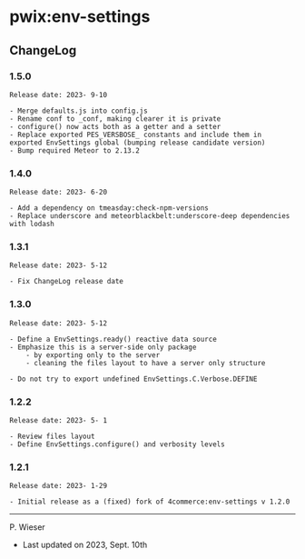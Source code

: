 # pwix:env-settings

## ChangeLog

### 1.5.0

    Release date: 2023- 9-10

    - Merge defaults.js into config.js
    - Rename conf to _conf, making clearer it is private
    - configure() now acts both as a getter and a setter
    - Replace exported PES_VERSBOSE_ constants and include them in exported EnvSettings global (bumping release candidate version)
    - Bump required Meteor to 2.13.2

### 1.4.0

    Release date: 2023- 6-20

    - Add a dependency on tmeasday:check-npm-versions
    - Replace underscore and meteorblackbelt:underscore-deep dependencies with lodash

### 1.3.1

    Release date: 2023- 5-12

    - Fix ChangeLog release date

### 1.3.0

    Release date: 2023- 5-12

    - Define a EnvSettings.ready() reactive data source
    - Emphasize this is a server-side only package
        - by exporting only to the server
        - cleaning the files layout to have a server only structure

    - Do not try to export undefined EnvSettings.C.Verbose.DEFINE

### 1.2.2

    Release date: 2023- 5- 1

    - Review files layout
    - Define EnvSettings.configure() and verbosity levels

### 1.2.1

    Release date: 2023- 1-29

    - Initial release as a (fixed) fork of 4commerce:env-settings v 1.2.0

---
P. Wieser
- Last updated on 2023, Sept. 10th

